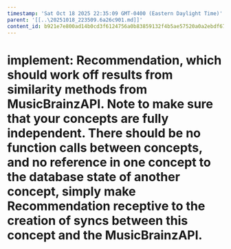 ```yaml
---
timestamp: 'Sat Oct 18 2025 22:35:09 GMT-0400 (Eastern Daylight Time)'
parent: '[[..\20251018_223509.6a26c901.md]]'
content_id: b921e7e800ad14b0cd3f6124756a0b83859132f4b5ae57520a0a2ebdf673ff96
---
```


# implement: Recommendation, which should work off results from similarity methods from MusicBrainzAPI. Note to make sure that your concepts are fully independent. There should be no function calls between concepts, and no reference in one concept to the database state of another concept, simply make Recommendation receptive to the creation of syncs between this concept and the MusicBrainzAPI.
